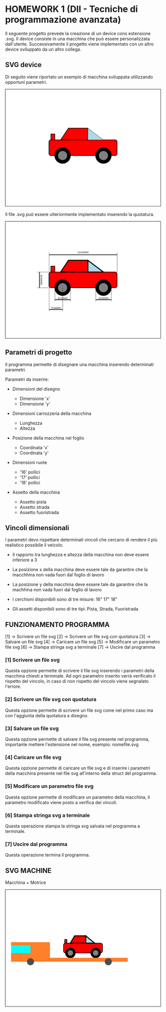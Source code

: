 # HOMEWORK 1 (DII - Tecniche di programmazione avanzata)

Il seguente progetto prevede la creazione di un device cons estensione .svg. Il device consiste in una macchina che può essere personalizzata dall'utente. Successivamente il progetto viene implementato con un altro device sviluppato da un altro collega. 

## SVG device

Di seguito viene riportato un esempio di macchina sviluppata utilizzando opportuni parametri.

![](output/macchina.svg)

Il file .svg può essere ulteriormente implementato inserendo la quotatura.

![](output/macchina_quotata.svg)

## Parametri di progetto

Il programma permette di disegnare una macchina inserendo determinati parametri.

Parametri da inserire:

- Dimensioni del disegno
    - Dimensione 'x'
    - Dimensione 'y'

- Dimensioni carrozzeria della macchina
    - Lunghezza
    - Altezza

- Posizione della macchina nel foglio
    - Coordinata 'x'
    - Coordinata 'y'

- Dimensioni ruote
    - '16' pollici
    - '17' pollici
    - '18' pollici

- Assetto della macchina
    - Assetto pista
    - Assetto strada
    - Assetto fuoristrada

## Vincoli dimensionali

I parametri devo rispettare determinati vincoli che cercano di rendere il più realistico possibile il veicolo.

- Il rapporto tra lunghezza e altezza della macchina non deve essere inferiore a 3

- La posizione x della macchina deve essere tale da garantire che la macchhina non vada fuori dal foglio di lavoro

- La posizione y della macchina deve essere tale da garantire che la machhina non vada fuori dal foglio di lavoro

- I cerchioni disponibili sono di tre misure: 16" 17" 18"

- Gli assetti disponibili sono di tre tipi: Pista, Strada, Fuoristrada

## FUNZIONAMENTO PROGRAMMA

[1] -> Scrivere un file svg
[2] -> Scrivere un file svg con quotatura
[3] -> Salvare un file svg 
[4] -> Caricare un file svg
[5] -> Modificare un parametro file svg
[6] -> Stampa stringa svg a terminale
[7] -> Uscire dal programma

### [1] Scrivere un file svg

Questa opzione permette di scrivere il file svg inserendo i parametri della macchina chiesti a terminale. Ad ogni parametro inserito verrà verificato il rispetto del vincolo, in caso di non rispetto del vincolo viene segnalato l'errore.

### [2] Scrivere un file svg con quotatura

Questa opzione permette di scrivere un file svg come nel primo caso ma con l'aggiunta della quotatura a disegno.

### [3] Salvare un file svg

Questa opzione permette di salvare il file svg presente nel programma, importante mettere l'estensione nel nome, esempio: nomefile.svg

### [4] Caricare un file svg

Questa opzione permette di caricare un file svg e di inserire i parametri della macchina presente nel file svg all'interno della struct del programma.

### [5] Modificare un parametro file svg

Questa opzione permette di modificare un parametro della macchina, il parametro modificato viene posto a verifica dei vincoli.

### [6] Stampa stringa svg a terminale

Questa operazione stampa la stringa svg salvata nel programma a terminale.

### [7] Uscire dal programma

Questa operazione termina il programma.

## SVG MACHINE

Macchina + Motrice

![](output/machine.svg)